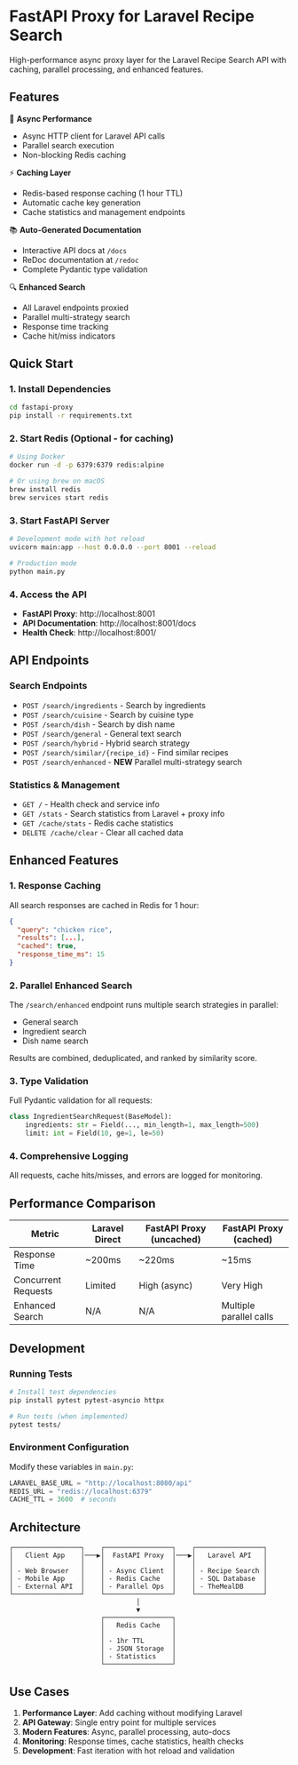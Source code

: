 # FastAPI Proxy for Laravel Recipe Search

High-performance async proxy layer for the Laravel Recipe Search API with caching, parallel processing, and enhanced features.

## Features

🚀 **Async Performance**
- Async HTTP client for Laravel API calls
- Parallel search execution
- Non-blocking Redis caching

⚡ **Caching Layer**
- Redis-based response caching (1 hour TTL)
- Automatic cache key generation
- Cache statistics and management endpoints

📚 **Auto-Generated Documentation**
- Interactive API docs at `/docs`
- ReDoc documentation at `/redoc`
- Complete Pydantic type validation

🔍 **Enhanced Search**
- All Laravel endpoints proxied
- Parallel multi-strategy search
- Response time tracking
- Cache hit/miss indicators

## Quick Start

### 1. Install Dependencies
```bash
cd fastapi-proxy
pip install -r requirements.txt
```

### 2. Start Redis (Optional - for caching)
```bash
# Using Docker
docker run -d -p 6379:6379 redis:alpine

# Or using brew on macOS
brew install redis
brew services start redis
```

### 3. Start FastAPI Server
```bash
# Development mode with hot reload
uvicorn main:app --host 0.0.0.0 --port 8001 --reload

# Production mode
python main.py
```

### 4. Access the API
- **FastAPI Proxy**: http://localhost:8001
- **API Documentation**: http://localhost:8001/docs
- **Health Check**: http://localhost:8001/

## API Endpoints

### Search Endpoints
- `POST /search/ingredients` - Search by ingredients
- `POST /search/cuisine` - Search by cuisine type
- `POST /search/dish` - Search by dish name
- `POST /search/general` - General text search
- `POST /search/hybrid` - Hybrid search strategy
- `POST /search/similar/{recipe_id}` - Find similar recipes
- `POST /search/enhanced` - **NEW** Parallel multi-strategy search

### Statistics & Management
- `GET /` - Health check and service info
- `GET /stats` - Search statistics from Laravel + proxy info
- `GET /cache/stats` - Redis cache statistics
- `DELETE /cache/clear` - Clear all cached data

## Enhanced Features

### 1. Response Caching
All search responses are cached in Redis for 1 hour:
```json
{
  "query": "chicken rice",
  "results": [...],
  "cached": true,
  "response_time_ms": 15
}
```

### 2. Parallel Enhanced Search
The `/search/enhanced` endpoint runs multiple search strategies in parallel:
- General search
- Ingredient search  
- Dish name search

Results are combined, deduplicated, and ranked by similarity score.

### 3. Type Validation
Full Pydantic validation for all requests:
```python
class IngredientSearchRequest(BaseModel):
    ingredients: str = Field(..., min_length=1, max_length=500)
    limit: int = Field(10, ge=1, le=50)
```

### 4. Comprehensive Logging
All requests, cache hits/misses, and errors are logged for monitoring.

## Performance Comparison

| Metric | Laravel Direct | FastAPI Proxy (uncached) | FastAPI Proxy (cached) |
|--------|----------------|--------------------------|------------------------|
| Response Time | ~200ms | ~220ms | ~15ms |
| Concurrent Requests | Limited | High (async) | Very High |
| Enhanced Search | N/A | N/A | Multiple parallel calls |

## Development

### Running Tests
```bash
# Install test dependencies
pip install pytest pytest-asyncio httpx

# Run tests (when implemented)
pytest tests/
```

### Environment Configuration
Modify these variables in `main.py`:
```python
LARAVEL_BASE_URL = "http://localhost:8080/api"
REDIS_URL = "redis://localhost:6379"
CACHE_TTL = 3600  # seconds
```

## Architecture

```
┌─────────────────┐    ┌─────────────────┐    ┌─────────────────┐
│   Client App    │───▶│  FastAPI Proxy  │───▶│   Laravel API   │
│                 │    │                 │    │                 │
│ - Web Browser   │    │ - Async Client  │    │ - Recipe Search │
│ - Mobile App    │    │ - Redis Cache   │    │ - SQL Database  │
│ - External API  │    │ - Parallel Ops  │    │ - TheMealDB     │
└─────────────────┘    └─────────────────┘    └─────────────────┘
                                │
                                ▼
                       ┌─────────────────┐
                       │   Redis Cache   │
                       │                 │
                       │ - 1hr TTL       │
                       │ - JSON Storage  │
                       │ - Statistics    │
                       └─────────────────┘
```

## Use Cases

1. **Performance Layer**: Add caching without modifying Laravel
2. **API Gateway**: Single entry point for multiple services
3. **Modern Features**: Async, parallel processing, auto-docs
4. **Monitoring**: Response times, cache statistics, health checks
5. **Development**: Fast iteration with hot reload and validation